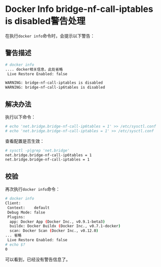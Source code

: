# Docker Info bridge-nf-call-iptables is disabled警告处理

在执行`docker info`命令时，会提示以下警告：

## 警告描述

```sh
# docker info
.... docker相关信息，此处省略
 Live Restore Enabled: false

WARNING: bridge-nf-call-iptables is disabled
WARNING: bridge-nf-call-ip6tables is disabled
```

## 解决办法

执行以下命令：

```sh
# echo 'net.bridge.bridge-nf-call-ip6tables = 1' >> /etc/sysctl.conf
# echo 'net.bridge.bridge-nf-call-iptables = 1' >> /etc/sysctl.conf
```

查看配置是否生效：

```sh
# sysctl -p|grep 'net.bridge'
net.bridge.bridge-nf-call-ip6tables = 1
net.bridge.bridge-nf-call-iptables = 1
```

## 校验

再次执行`docker info`命令：

```sh
# docker info
Client:
 Context:    default
 Debug Mode: false
 Plugins:
  app: Docker App (Docker Inc., v0.9.1-beta3)
  buildx: Docker Buildx (Docker Inc., v0.7.1-docker)
  scan: Docker Scan (Docker Inc., v0.12.0)
... 省略
 Live Restore Enabled: false
# echo $?
0
```

可以看到，已经没有警告信息了。
